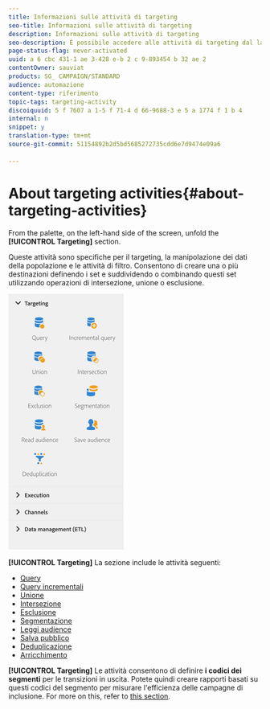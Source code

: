 ```yaml
---
title: Informazioni sulle attività di targeting
seo-title: Informazioni sulle attività di targeting
description: Informazioni sulle attività di targeting
seo-description: È possibile accedere alle attività di targeting dal lato sinistro della schermata.
page-status-flag: never-activated
uuid: a 6 cbc 431-1 ae 3-428 e-b 2 c 9-893454 b 32 ae 2
contentOwner: sauviat
products: SG_ CAMPAIGN/STANDARD
audience: automazione
content-type: riferimento
topic-tags: targeting-activity
discoiquuid: 5 f 7607 a 1-5 f 71-4 d 66-9688-3 e 5 a 1774 f 1 b 4
internal: n
snippet: y
translation-type: tm+mt
source-git-commit: 51154892b2d5bd5685272735cdd6e7d9474e09a6

---
```



# About targeting activities{#about-targeting-activities}

From the palette, on the left-hand side of the screen, unfold the **[!UICONTROL Targeting]** section.

Queste attività sono specifiche per il targeting, la manipolazione dei dati della popolazione e le attività di filtro. Consentono di creare una o più destinazioni definendo i set e suddividendo o combinando questi set utilizzando operazioni di intersezione, unione o esclusione.

![](assets/wkf_targeting_activities.png)

**[!UICONTROL Targeting]** La sezione include le attività seguenti:

* [Query](../../automating/using/query.md)
* [Query incrementali](../../automating/using/incremental-query.md)
* [Unione](../../automating/using/union.md)
* [Intersezione](../../automating/using/intersection.md)
* [Esclusione](../../automating/using/exclusion.md)
* [Segmentazione](../../automating/using/segmentation.md)
* [Leggi audience](../../automating/using/read-audience.md)
* [Salva pubblico](../../automating/using/save-audience.md)
* [Deduplicazione](../../automating/using/deduplication.md)
* [Arricchimento](../../automating/using/enrichment.md)

**[!UICONTROL Targeting]** Le attività consentono di definire **i codici dei segmenti** per le transizioni in uscita. Potete quindi creare rapporti basati su questi codici del segmento per misurare l'efficienza delle campagne di inclusione. For more on this, refer to [this section](../../reporting/using/creating-a-report-workflow-segment.md).
